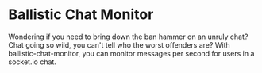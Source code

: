# Ballistic Chat Monitor

Wondering if you need to bring down the ban hammer on an unruly chat? Chat going so wild, you can't tell who the worst offenders are? With ballistic-chat-monitor, you can monitor messages per second for users in a socket.io chat.
